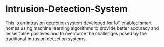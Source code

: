 # Intrusion-Detection-System
This is an intrusion detection system developed for IoT enabled smart homes using machine learning algorithms to provide better accuracy and lesser false positives and to overcome the challenges posed by the traditional intrusion detection systems.
